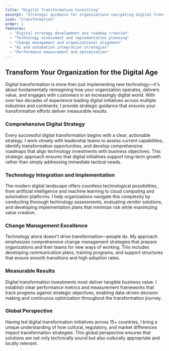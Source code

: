 ```yaml
---
title: "Digital Transformation Consulting"
excerpt: "Strategic guidance for organizations navigating digital transformation challenges and implementing cutting-edge technologies."
icon: "transformation"
order: 1
features:
  - "Digital strategy development and roadmap creation"
  - "Technology assessment and implementation planning"
  - "Change management and organizational alignment"
  - "AI and automation integration strategies"
  - "Performance measurement and optimization"
---
```


## Transform Your Organization for the Digital Age

Digital transformation is more than just implementing new technology—it's about fundamentally reimagining how your organization operates, delivers value, and engages with customers in an increasingly digital world. With over two decades of experience leading digital initiatives across multiple industries and continents, I provide strategic guidance that ensures your transformation efforts deliver measurable results.

### Comprehensive Digital Strategy

Every successful digital transformation begins with a clear, actionable strategy. I work closely with leadership teams to assess current capabilities, identify transformation opportunities, and develop comprehensive roadmaps that align technology investments with business objectives. This strategic approach ensures that digital initiatives support long-term growth rather than simply addressing immediate tactical needs.

### Technology Integration and Implementation

The modern digital landscape offers countless technological possibilities, from artificial intelligence and machine learning to cloud computing and automation platforms. I help organizations navigate this complexity by conducting thorough technology assessments, evaluating vendor solutions, and developing implementation plans that minimize risk while maximizing value creation.

### Change Management Excellence

Technology alone doesn't drive transformation—people do. My approach emphasizes comprehensive change management strategies that prepare organizations and their teams for new ways of working. This includes developing communication plans, training programs, and support structures that ensure smooth transitions and high adoption rates.

### Measurable Results

Digital transformation investments must deliver tangible business value. I establish clear performance metrics and measurement frameworks that track progress against strategic objectives, enabling data-driven decision making and continuous optimization throughout the transformation journey.

### Global Perspective

Having led digital transformation initiatives across 15+ countries, I bring a unique understanding of how cultural, regulatory, and market differences impact transformation strategies. This global perspective ensures that solutions are not only technically sound but also culturally appropriate and locally relevant.

